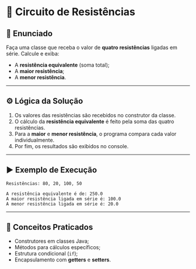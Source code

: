 # 🔌 Circuito de Resistências

## 📌 Enunciado

Faça uma classe que receba o valor de **quatro resistências** ligadas em série.
Calcule e exiba:

* A **resistência equivalente** (soma total);
* A **maior resistência**;
* A **menor resistência**.

---

## ⚙️ Lógica da Solução

1. Os valores das resistências são recebidos no construtor da classe.
2. O cálculo da **resistência equivalente** é feito pela soma das quatro resistências.
3. Para a **maior** e **menor resistência**, o programa compara cada valor individualmente.
4. Por fim, os resultados são exibidos no console.

---

## ▶️ Exemplo de Execução

```
Resistências: 80, 20, 100, 50

A resistência equivalente é de: 250.0
A maior resistência ligada em série é: 100.0
A menor resistência ligada em série é: 20.0
```

---

## 🚀 Conceitos Praticados

* Construtores em classes Java;
* Métodos para cálculos específicos;
* Estrutura condicional (`if`);
* Encapsulamento com **getters** e **setters**.
